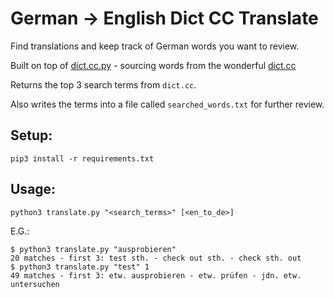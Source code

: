 # German -> English Dict CC Translate
Find translations and keep track of German words you want to review.

Built on top of [dict.cc.py](https://github.com/rbaron/dict.cc.py) - sourcing words from the wonderful [dict.cc](https://www.dict.cc/)

Returns the top 3 search terms from `dict.cc`.

Also writes the terms into a file called `searched_words.txt` for further review.

## Setup:
```
pip3 install -r requirements.txt
```

## Usage:
```
python3 translate.py "<search_terms>" [<en_to_de>]
```
E.G.:
```
$ python3 translate.py "ausprobieren"
20 matches - first 3: test sth. - check out sth. - check sth. out
$ python3 translate.py "test" 1
49 matches - first 3: etw. ausprobieren - etw. prüfen - jdn. etw. untersuchen
```

